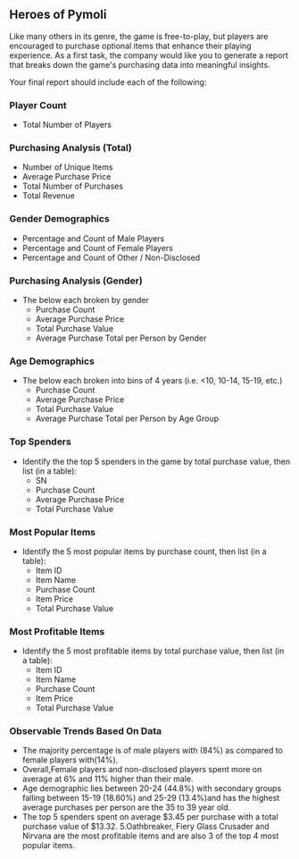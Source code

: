
## Heroes of Pymoli

Like many others in its genre, the game is free-to-play, but players are encouraged to purchase optional items that enhance their playing experience. As a first task, the company would like you to generate a report that breaks down the game's purchasing data into meaningful insights.

Your final report should include each of the following:

### Player Count

* Total Number of Players

### Purchasing Analysis (Total)

* Number of Unique Items
* Average Purchase Price
* Total Number of Purchases
* Total Revenue

### Gender Demographics

* Percentage and Count of Male Players
* Percentage and Count of Female Players
* Percentage and Count of Other / Non-Disclosed

### Purchasing Analysis (Gender)

* The below each broken by gender
  * Purchase Count
  * Average Purchase Price
  * Total Purchase Value
  * Average Purchase Total per Person by Gender

### Age Demographics

* The below each broken into bins of 4 years (i.e. &lt;10, 10-14, 15-19, etc.)
  * Purchase Count
  * Average Purchase Price
  * Total Purchase Value
  * Average Purchase Total per Person by Age Group

### Top Spenders

* Identify the the top 5 spenders in the game by total purchase value, then list (in a table):
  * SN
  * Purchase Count
  * Average Purchase Price
  * Total Purchase Value

### Most Popular Items

* Identify the 5 most popular items by purchase count, then list (in a table):
  * Item ID
  * Item Name
  * Purchase Count
  * Item Price
  * Total Purchase Value

### Most Profitable Items

* Identify the 5 most profitable items by total purchase value, then list (in a table):
  * Item ID
  * Item Name
  * Purchase Count
  * Item Price
  * Total Purchase Value



### Observable Trends Based On Data

* The majority percentage is of male players with (84%) as compared to female players with(14%). 
* Overall,Female players and non-disclosed players spent more on average at 6% and 11% higher than their male. 
* Age demographic lies between 20-24 (44.8%) with secondary groups falling between 15-19 (18.60%) and 25-29 (13.4%)and has the highest average purchases per person are the 35 to 39 year old. 
* The top 5 spenders spent on average $3.45 per purchase with a total purchase value of $13.32. 5.Oathbreaker, Fiery Glass Crusader and Nirvana are the most profitable items and are also 3 of the top 4 most popular items.
 
 

